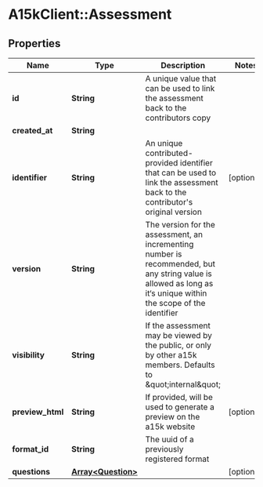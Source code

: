 # A15kClient::Assessment

## Properties
Name | Type | Description | Notes
------------ | ------------- | ------------- | -------------
**id** | **String** | A unique value that can be used to link the assessment back to the contributors copy | 
**created_at** | **String** |  | 
**identifier** | **String** | An unique contributed-provided identifier that can be used to link the assessment back to the contributor&#39;s original version | [optional] 
**version** | **String** | The version for the assessment, an incrementing number is recommended, but any string value is allowed as long as it‘s unique within the scope of the identifier | 
**visibility** | **String** | If the assessment may be viewed by the public, or only by other a15k members.  Defaults to \&quot;internal\&quot; | 
**preview_html** | **String** | If provided, will be used to generate a preview on the a15k website | [optional] 
**format_id** | **String** | The uuid of a previously registered format | 
**questions** | [**Array&lt;Question&gt;**](Question.md) |  | [optional] 


